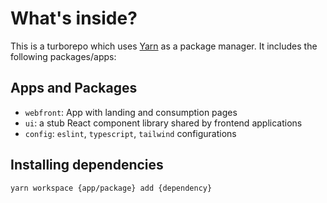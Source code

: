# What's inside?

This is a turborepo which uses [Yarn](https://classic.yarnpkg.com/lang/en/) as a package manager. It includes the following packages/apps:

## Apps and Packages

- `webfront`: App with landing and consumption pages
- `ui`: a stub React component library shared by frontend applications
- `config`: `eslint`, `typescript`, `tailwind` configurations

## Installing dependencies

`yarn workspace {app/package} add {dependency}`
